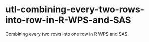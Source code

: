 # utl-combining-every-two-rows-into-row-in-R-WPS-and-SAS
Combining every two rows into one row in R WPS and SAS
